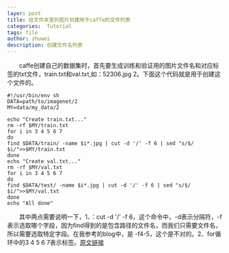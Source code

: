```yaml
---
layer: post
title: 给文件夹里的图片创建用于caffe的文件列表
categories:  Tutorial
tags: file
author: zhuwei
description: 创建文件名列表
---
```

&emsp;&emsp;caffe创建自己的数据集时，首先要生成训练和验证用的图片文件名和对应标签的txt文件，train.txt和val.txt,如：52306.jpg 2。下面这个代码就是用于创建这个文件的。  

	#!/usr/bin/env sh
	DATA=path/to/imagenet/2
	MY=data/my_data/2

	echo "Create train.txt..."
	rm -rf $MY/train.txt
	for i in 3 4 5 6 7 
	do
	find $DATA/train/ -name $i*.jpg | cut -d '/' -f 6 | sed "s/$/ $i/">>$MY/train.txt
	done
	echo "Create val.txt..."
	rm -rf $MY/val.txt
	for i in 3 4 5 6 7
	do
	find $DATA/test/ -name $i*.jpg | cut -d '/' -f 6 | sed "s/$/ $i/">>$MY/val.txt
	done
	echo "All done"  

&emsp;&emsp;其中两点需要说明一下，1、：cut -d '/' -f 6，这个命令中，-d表示分隔符，-f表示选取哪个字段，因为find得到的是包含路径的文件名，而我们只需要文件名，所以需要选取特定字段。在我参考的blog中，是 -f4-5，这个是不对的。2、for循环中的3 4 5 6 7表示标签。[原文链接](http://http://www.cnblogs.com/denny402/p/5083300.html)  
